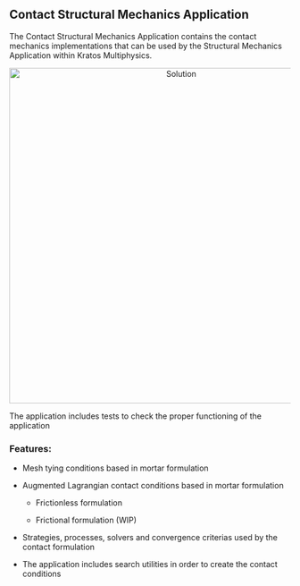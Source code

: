 ## Contact Structural Mechanics Application 
 
The Contact Structural Mechanics Application contains the contact mechanics implementations that can be used by the Structural Mechanics Application within Kratos Multiphysics. 
 

<p align="center">
  <img src="https://raw.githubusercontent.com/KratosMultiphysics/Examples/master/contact_structural_mechanics/validation/double_arch/data/result.gif" alt="Solution" style="width: 600px;"/>
</p>
 
The application includes tests to check the proper functioning of the application
 
### Features: 
 
- Mesh tying conditions based in mortar formulation
 
- Augmented Lagrangian contact conditions based in mortar formulation
 
 	* Frictionless formulation
 	
 	* Frictional formulation (WIP)
 
- Strategies, processes, solvers and convergence criterias used by the contact formulation
 
- The application includes search utilities in order to create the contact conditions
